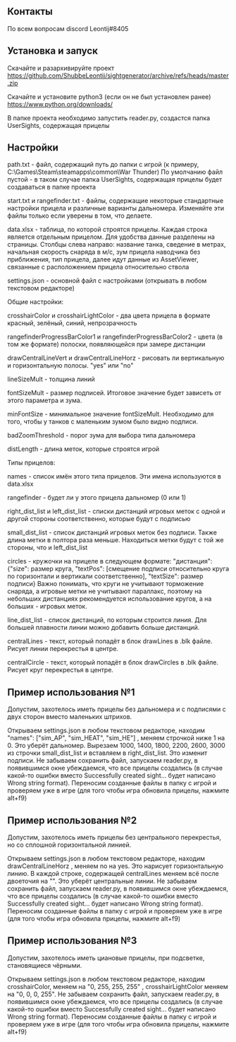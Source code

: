 Контакты
--------

По всем вопросам discord Leontij#8405

Установка и запуск
------------------

Скачайте и разархивируйте проект https://github.com/ShubbeLeontij/sightgenerator/archive/refs/heads/master.zip

Скачайте и установите python3 (если он не был установлен ранее) https://www.python.org/downloads/

В папке проекта необходимо запустить reader.py, создастся папка UserSights, содержащая прицелы

Настройки
---------

path.txt - файл, содержащий путь до папки с игрой (к примеру, C:\Games\Steam\steamapps\common\War Thunder)
По умолчанию файл пустой - в таком случае папка UserSights, содержащая прицелы будет создаваться в папке проекта

start.txt и rangefinder.txt - файлы, содержащие некоторые стандартные настройки прицела и различные варианты дальномера. 
Изменяйте эти файлы только если уверены в том, что делаете. 

data.xlsx - таблица, по которой строятся прицелы. Каждая строка является отдельным прицелом. Для удобства данные разделены на страницы.
Столбцы слева направо: название танка, сведение в метрах, начальная скорость снаряда в м/с, зум прицела наводчика без приближения, тип прицела, далее идут данные из AssetViewer, связанные с расположением прицела относительно ствола

settings.json - основной файл с настройками (открывать в любом текстовом редакторе)

Общие настройки:

crosshairColor и crosshairLightColor - два цвета прицела в формате красный, зелёный, синий, непрозрачность

rangefinderProgressBarColor1 и rangefinderProgressBarColor2 - цвета (в том же формате) полоски, появляющейся при замере дистанции

drawCentralLineVert и drawCentralLineHorz - рисовать ли вертикальную и горизонтальную полосы. "yes" или "no"

lineSizeMult - толщина линий

fontSizeMult - размер подписей. Итоговое значение будет зависеть от этого параметра и зума. 

minFontSize - минимальное значение fontSizeMult. Необходимо для того, чтобы у танков с маленьким зумом было видно подписи. 

badZoomThreshold - порог зума для выбора типа дальномера

distLength - длина меток, которые строятся игрой

Типы прицелов:

names - список имён этого типа прицелов. Эти имена используются в data.xlsx

rangefinder - будет ли у этого прицела дальномер (0 или 1)

right_dist_list и left_dist_list - списки дистанций игровых меток с одной и другой стороны соответственно, которые будут с подписью

small_dist_list - список дистанций игровых меток без подписи. Также длина метки в полтора раза меньше. Находиться метки будут с той же стороны, что и left_dist_list

circles - кружочки на прицеле в следующем формате: "дистанция": {"size":  размер круга, "textPos": [смещение подписи относительно круга по горизонтали и вертикали соответственно], "textSize": размер подписи}
Важно понимать, что круги не учитывают торможение снаряда, а игровые метки не учитывают параллакс, поэтому на небольших дистанциях рекомендуется использование кругов, а на больших - игровых меток. 

line_dist_list - список дистанций, по которым строится линия. Для большей плавности линии можно добавить больше дистанций. 

centralLines - текст, который попадёт в блок drawLines в .blk файле. Рисует линии перекрестья в центре. 

centralCircle - текст, который попадёт в блок drawCircles в .blk файле. Рисует круг перекрестья в центре. 

Пример использования №1
-----------------------
Допустим, захотелось иметь прицелы без дальномера и с подписями с двух сторон вместо маленьких штрихов.

Открываем settings.json в любом текстовом редакторе, находим "names": ["sim_AP", "sim_HEAT", "sim_HE"] , меняем строчкой ниже 1 на 0. Это уберёт дальномер. 
Вырезаем 1000, 1400, 1800, 2200, 2600, 3000 из строчки small_dist_list и вставляем в right_dist_list. Это изменит подписи. 
Не забываем сохранить файл, запускаем reader.py, в появившимся окне убеждаемся, что все прицелы создались (в случае какой-то ошибки вместо Successfully created sight... будет написано Wrong string format). 
Переносим созданные файлы в папку с игрой и проверяем уже в игре (для того чтобы игра обновила прицелы, нажмите alt+f9)

Пример использования №2
-----------------------
Допустим, захотелось иметь прицелы без центрального перекрестья, но со сплошной горизонтальной линией.

Открываем settings.json в любом текстовом редакторе, находим drawCentralLineHorz , меняем no на yes. Это нарисует горизонтальную линию. 
В каждой строке, содержащей centralLines меняем всё после двоеточия на "". Это уберёт центральные линии. 
Не забываем сохранить файл, запускаем reader.py, в появившимся окне убеждаемся, что все прицелы создались (в случае какой-то ошибки вместо Successfully created sight... будет написано Wrong string format). 
Переносим созданные файлы в папку с игрой и проверяем уже в игре (для того чтобы игра обновила прицелы, нажмите alt+f9)

Пример использования №3
-----------------------
Допустим, захотелось иметь циановые прицелы, при подсветке, становящиеся чёрными.

Открываем settings.json в любом текстовом редакторе, находим crosshairColor, меняем на "0, 255, 255, 255" , crosshairLightColor меняем на "0, 0, 0, 255". 
Не забываем сохранить файл, запускаем reader.py, в появившимся окне убеждаемся, что все прицелы создались (в случае какой-то ошибки вместо Successfully created sight... будет написано Wrong string format). 
Переносим созданные файлы в папку с игрой и проверяем уже в игре (для того чтобы игра обновила прицелы, нажмите alt+f9)
